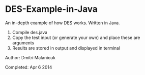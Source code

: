 DES-Example-in-Java
===================

An in-depth example of how DES works. Written in Java.

1. Compile des.java
2. Copy the test input (or generate your own) and place these are arguments
3. Results are stored in output and displayed in terminal


Author: Dmitri Malaniouk

Completed: Apr 6 2014
